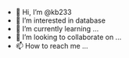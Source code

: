 - 👋 Hi, I’m @kb233
- 👀 I’m interested in database 
- 🌱 I’m currently learning ...
- 💞️ I’m looking to collaborate on ...
- 📫 How to reach me ...

<!---
kb233/kb233 is a ✨ special ✨ repository because its `README.md` (this file) appears on your GitHub profile.
You can click the Preview link to take a look at your changes.
--->
